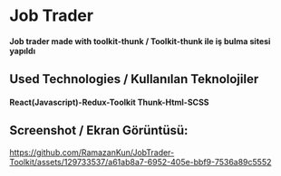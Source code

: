 <h1>Job Trader</h1>
<h4> Job trader made with toolkit-thunk / Toolkit-thunk ile iş bulma sitesi yapıldı</h4>


<h2>Used Technologies / Kullanılan Teknolojiler</h2>
<h4>React(Javascript)-Redux-Toolkit Thunk-Html-SCSS</h4>

<h2>Screenshot / Ekran Görüntüsü:</h2>

 
 

https://github.com/RamazanKun/JobTrader-Toolkit/assets/129733537/a61ab8a7-6952-405e-bbf9-7536a89c5552



